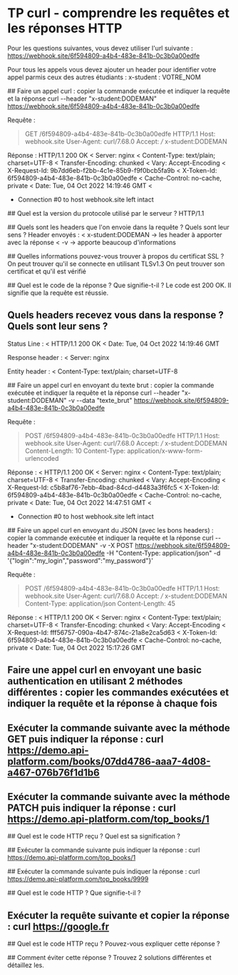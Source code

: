 # TP curl - comprendre les requêtes et les réponses HTTP

Pour les questions suivantes, vous devez utiliser l'url suivante : https://webhook.site/6f594809-a4b4-483e-841b-0c3b0a00edfe

Pour tous les appels vous devez ajouter un header pour identifier votre appel parmis ceux des autres étudiants : x-student : VOTRE_NOM

## Faire un appel curl : copier la commande exécutée et indiquer la requête et la réponse
curl --header "x-student:DODEMAN" https://webhook.site/6f594809-a4b4-483e-841b-0c3b0a00edfe

Requête :
> GET /6f594809-a4b4-483e-841b-0c3b0a00edfe HTTP/1.1
> Host: webhook.site
> User-Agent: curl/7.68.0
> Accept: */*
> x-student:DODEMAN

Réponse :
HTTP/1.1 200 OK
< Server: nginx
< Content-Type: text/plain; charset=UTF-8
< Transfer-Encoding: chunked
< Vary: Accept-Encoding
< X-Request-Id: 9b7dd6eb-f2bb-4c1e-85b9-f9f0bcb5fa9b
< X-Token-Id: 6f594809-a4b4-483e-841b-0c3b0a00edfe
< Cache-Control: no-cache, private
< Date: Tue, 04 Oct 2022 14:19:46 GMT
<
* Connection #0 to host webhook.site left intact

## Quel est la version du protocole utilisé par le serveur ?
HTTP/1.1 

## Quels sont les headers que l'on envoie dans la requête ? Quels sont leur sens ?
Header envoyés :
< x-student:DODEMAN -> les header à apporter avec la réponse 
< -v -> apporte beaucoup d'informations 

## Quelles informations pouvez-vous trouver à propos du certificat SSL ?
On peut trouver qu'il se connecte en utilisant TLSv1.3 
On peut trouver son certificat et qu'il est vérifié 

## Quel est le code de la réponse ? Que signifie-t-il ?
Le code est 200 OK. Il signifie que la requête est réussie. 

## Quels headers recevez vous dans la response ? Quels sont leur sens ?
Status Line : 
< HTTP/1.1 200 OK 
< Date: Tue, 04 Oct 2022 14:19:46 GMT

Response header :
< Server: nginx

Entity header : 
< Content-Type: text/plain; charset=UTF-8

## Faire un appel curl en envoyant du texte brut : copier la commande exécutée et indiquer la requête et la réponse
curl --header "x-student:DODEMAN" -v --data "texte_brut" https://webhook.site/6f594809-a4b4-483e-841b-0c3b0a00edfe

Requête :
> POST /6f594809-a4b4-483e-841b-0c3b0a00edfe HTTP/1.1
> Host: webhook.site
> User-Agent: curl/7.68.0
> Accept: */*
> x-student:DODEMAN
> Content-Length: 10
> Content-Type: application/x-www-form-urlencoded

Réponse :
< HTTP/1.1 200 OK
< Server: nginx
< Content-Type: text/plain; charset=UTF-8
< Transfer-Encoding: chunked
< Vary: Accept-Encoding
< X-Request-Id: c5b8af76-7ebb-4bad-84cd-d4483a3f6fc5
< X-Token-Id: 6f594809-a4b4-483e-841b-0c3b0a00edfe
< Cache-Control: no-cache, private
< Date: Tue, 04 Oct 2022 14:47:51 GMT
<
* Connection #0 to host webhook.site left intact

## Faire un appel curl en envoyant du JSON (avec les bons headers) : copier la commande exécutée et indiquer la requête et la réponse
curl --header "x-student:DODEMAN" -v -X POST https://webhook.site/6f594809-a4b4-483e-841b-0c3b0a00edfe 
-H "Content-Type: application/json" -d '{"login":"my_login","password":"my_password"}'

Requête :
> POST /6f594809-a4b4-483e-841b-0c3b0a00edfe HTTP/1.1
> Host: webhook.site
> User-Agent: curl/7.68.0
> Accept: */*
> x-student:DODEMAN
> Content-Type: application/json
> Content-Length: 45

Réponse : 
< HTTP/1.1 200 OK
< Server: nginx
< Content-Type: text/plain; charset=UTF-8
< Transfer-Encoding: chunked
< Vary: Accept-Encoding
< X-Request-Id: fff56757-090a-4b47-874c-21a8e2ca5d63
< X-Token-Id: 6f594809-a4b4-483e-841b-0c3b0a00edfe
< Cache-Control: no-cache, private
< Date: Tue, 04 Oct 2022 15:17:26 GMT

## Faire une appel curl en envoyant une basic authentication en utilisant 2 méthodes différentes : copier les commandes exécutées et indiquer la requête et la réponse à chaque fois 


## Exécuter la commande suivante avec la méthode GET puis indiquer la réponse : curl https://demo.api-platform.com/books/07dd4786-aaa7-4d08-a467-076b76f1d1b6 


## Exécuter la commande suivante avec la méthode PATCH  puis indiquer la réponse : curl https://demo.api-platform.com/top_books/1


## Quel est le code HTTP reçu ? Quel est sa signification ?


## Exécuter la commande suivante puis indiquer la réponse : curl https://demo.api-platform.com/top_books/1


## Exécuter la commande suivante puis indiquer la réponse : curl https://demo.api-platform.com/top_books/9999


## Quel est le code HTTP ? Que signifie-t-il ?


## Exécuter la requête suivante et copier la réponse : curl https://google.fr


## Quel est le code HTTP reçu ? Pouvez-vous expliquer cette réponse ?


## Comment éviter cette réponse ? Trouvez 2 solutions différentes et détaillez les.
